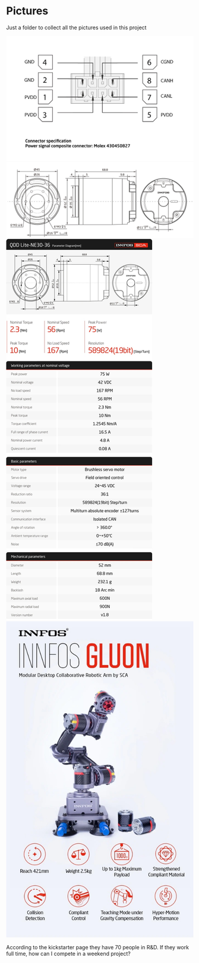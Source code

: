 # Pictures

Just a folder to collect all the pictures used in this project

![connector](connector.jpg)
![NE30](NE30-36.jpg)
![specifications](Lite-NE30-36.jpg)
![GLUON](gluon6dof.jpg)

According to the kickstarter page they have 70 people in R&D. If they work full time, how can I compete in a weekend project?
